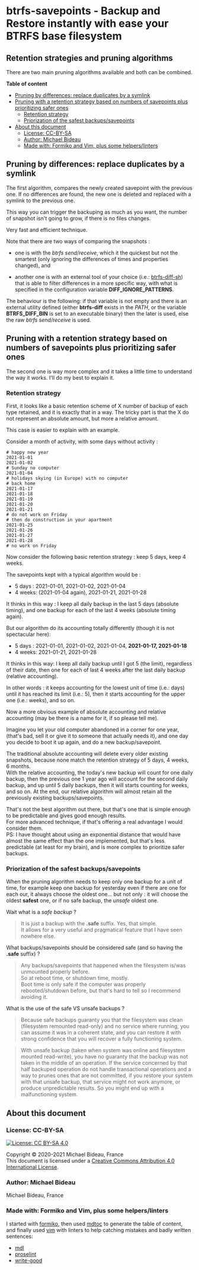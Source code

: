 # btrfs-savepoints - Backup and Restore instantly with ease your BTRFS base filesystem

## Retention strategies and pruning algorithms

There are two main pruning algorithms available and both can be combined.

**Table of content**
<!-- toc -->

- [Pruning by differences: replace duplicates by a symlink](#pruning-by-differences-replace-duplicates-by-a-symlink)
- [Pruning with a retention strategy based on numbers of savepoints plus prioritizing safer ones](#pruning-with-a-retention-strategy-based-on-numbers-of-savepoints-plus-prioritizing-safer-ones)
  - [Retention strategy](#retention-strategy)
  - [Priorization of the safest backups/savepoints](#priorization-of-the-safest-backupssavepoints)
- [About this document](#about-this-document)
  - [License: CC-BY-SA](#license-cc-by-sa)
  - [Author: Michael Bideau](#author-michael-bideau)
  - [Made with: Formiko and Vim, plus some helpers/linters](#made-with-formiko-and-vim-plus-some-helperslinters)

<!-- /toc -->

## Pruning by differences: replace duplicates by a symlink

The first algorithm, compares the newly created savepoint with the previous one.
If no differences are found, the new one is deleted and replaced with a symlink to the previous one.

This way you can trigger the backuping as much as you want, the number of snapshot isn't going to
grow, if there is no files changes.

Very fast and efficient technique.

Note that there are two ways of comparing the snapshots :

- one is with the *btrfs send/receive*, which it the quickest but not the smartest (only ignoring
  the differences of times and properties changed), and

- another one is with an external tool of your choice
  (i.e.: [btrfs-diff-sh](https://github.com/mbideau/btrfs-diff-sh))
  that is able to filter differences in a more specific way, with what is specified in the
  configuration variable **DIFF_IGNORE_PATTERNS**.

The behaviour is the following: if that variable is not empty and there is an external utility
defined (either **btrfs-diff** exists in the *PATH*, or the variable **BTRFS_DIFF_BIN** is set to an
executable binary) then the later is used, else the raw *btrfs send/receive* is used.


## Pruning with a retention strategy based on numbers of savepoints plus prioritizing safer ones

The second one is way more complex and it takes a little time to understand the way it works.
I'll do my best to explain it.


### Retention strategy

First, it looks like a basic retention scheme of X number of backup of each type retained, and it is
exactly that in a way.
The tricky part is that the X do not represent an absolute amount, but more a relative amount.

This case is easier to explain with an example.

Consider a month of activity, with some days without activity :

```text
# happy new year
2021-01-01
2021-01-02
# Sunday no computer
2021-01-04
# holidays skying (in Europe) with no computer
# back home
2021-01-17
2021-01-18
2021-01-19
2021-01-20
2021-01-21
# do not work on Friday
# then do construction in your apartment
2021-01-25
2021-01-26
2021-01-27
2021-01-28
# no work on Friday
```

Now consider the following basic retention strategy : keep 5 days, keep 4 weeks.

The savepoints kept with a typical algorithm would be :

- 5 days : 2021-01-01, 2021-01-02, 2021-01-04
- 4 weeks: (2021-01-04 again), 2021-01-21, 2021-01-28

It thinks in this way : I keep all daily backup in the last 5 days (absolute timing), and one
backup for each of the last 4 weeks (absolute timing again).

But our algorithm do its accounting totally differently (though it is not spectacular here):

- 5 days : 2021-01-01, 2021-01-02, 2021-01-04, **2021-01-17, 2021-01-18**
- 4 weeks: 2021-01-21, 2021-01-28

It thinks in this way: I keep all daily backup until I got 5 (the limit), regardless of their date,
then one for each of last 4 weeks after the last daily backup (relative accounting).

In other words : it keeps accounting for the lowest unit of time (i.e.: days) until it has reached
its limit (i.e.: 5), then it starts accounting for the upper one (i.e.: weeks), and so on.


Now a more obvious example of absolute accounting and relative accounting (may be there is a name
for it, if so please tell me).

Imagine you let your old computer abandoned in a corner for one year, (that's bad, sell it or give
it to someone that actually needs it), and one day you decide to boot it up again, and do a new
backup/savepoint.

The traditional absolute accounting will delete every older existing snapshots, because none match
the retention strategy of 5 days, 4 weeks, 6 months.  
With the relative accounting, the today's new backup will count for one daily backup, then the
previous one 1 year ago will account for the second daily backup, and up until 5 daily backups, then
it will starts counting for weeks, and so on. At the end, our relative algorithm will almost retain
all the previously existing backups/savepoints.

That's not the best algorithm out there, but that's one that is simple enough to be predictable and
gives good enough results.  
For more advanced technique, if that's offering a real advantage I would consider them.  
PS: I have thought about using an exponential distance that would have almost the same effect than
the one implemented, but that's less predictable (at least for my brain), and is more complex to
prioritize safer backups.


### Priorization of the safest backups/savepoints

When the pruning algorithm needs to keep only one backup for a unit of time, for example keep one
backup for yesterday even if there are one for each our, it always choose the oldest one... but
not only : it will choose the oldest **safest** one, or if no safe backup, the _unsafe_ oldest one.

Wait what is a _safe backup_ ?
> It is just a backup with the **.safe** suffix. Yes, that simple.  
  It allows for a very useful and pragmatical feature that I have seen nowhere else.

What backups/savepoints should be considered safe (and so having the **.safe** suffix) ?  
> Any backups/savepoints that happened when the filesystem is/was unmounted properly before.  
  So at reboot time, or shutdown time, mostly.  
  Boot time is only safe if the computer was properly rebooted/shutdown before, but that's hard to
  tell so I recommend avoiding it.  

What is the use of the safe VS unsafe backups ?  
> Because safe backups guaranty you that the filesystem was clean (filesystem remounted read-only) and no service where running, you
can assume it was in a coherent state, and you can restore it with strong confidence that you will
recover a fully functioning system.  

> With unsafe backup (taken when system was online and filesystem mounted read-write), you have no guaranty that the backup was not taken
in the middle of an operation. If the service concerned by that half backuped operation do not
handle transactional operations and a way to prunes ones that are not committed, if you restore your
system with that unsafe backup, that service might not work anymore, or produce unpredictable
results. So you might end up with a malfunctioning system.


## About this document

### License: CC-BY-SA

[![License: CC BY-SA 4.0](https://licensebuttons.net/l/by-sa/4.0/80x15.png)](https://creativecommons.org/licenses/by-sa/4.0/)  

Copyright © 2020-2021 Michael Bideau, France  
This document is licensed under a
[Creative Commons Attribution 4.0 International License](http://creativecommons.org/licenses/by-sa/4.0/).

### Author: Michael Bideau

Michael Bideau, France

### Made with: Formiko and Vim, plus some helpers/linters

I started with [formiko](https://github.com/ondratu/formiko), then used
[mdtoc](https://github.com/kubernetes-sigs/mdtoc) to generate the table of content, and finally used
[vim](https://www.vim.org/) with linters to help catching mistakes and badly written sentences:

- [mdl](https://github.com/markdownlint/markdownlint)
- [proselint](http://proselint.com)
- [write-good](https://github.com/btford/write-good)
